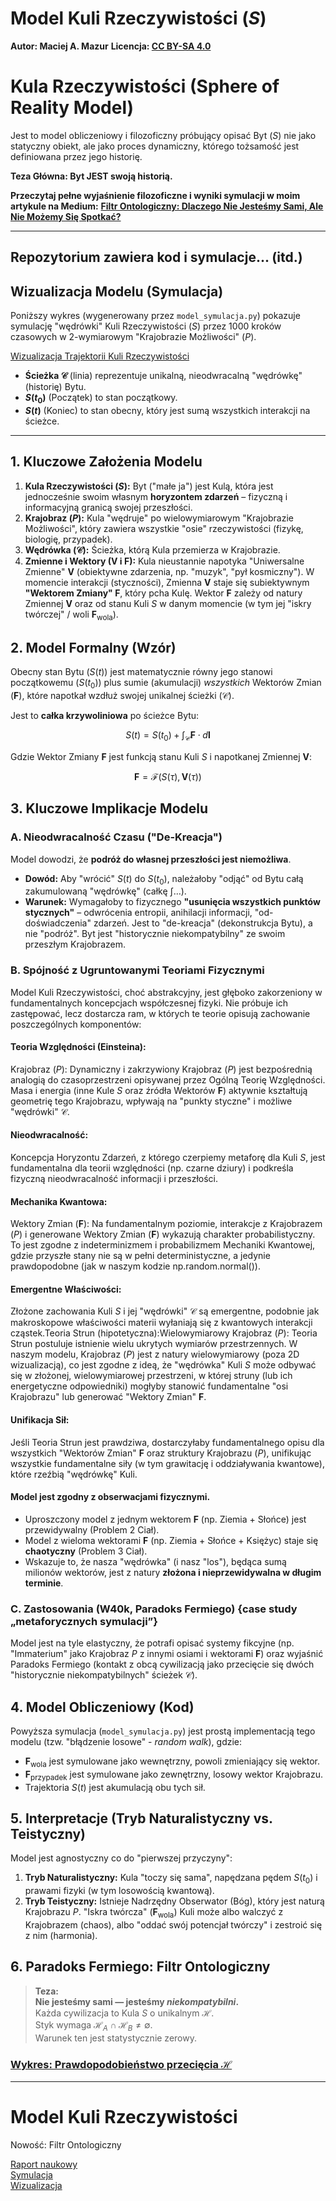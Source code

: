 # Model Kuli Rzeczywistości ($S$)
**Autor: Maciej A. Mazur**
**Licencja: [CC BY-SA 4.0](LICENSE)**
# Kula Rzeczywistości (Sphere of Reality Model)

Jest to model obliczeniowy i filozoficzny próbujący opisać Byt ($S$) nie jako statyczny obiekt, ale jako proces dynamiczny, którego tożsamość jest definiowana przez jego historię.

**Teza Główna: Byt JEST swoją historią.**

**Przeczytaj pełne wyjaśnienie filozoficzne i wyniki symulacji w moim artykule na Medium:**
**[Filtr Ontologiczny: Dlaczego Nie Jesteśmy Sami, Ale Nie Możemy Się Spotkać?](https://medium.com/@drwisz/filtr-ontologiczny-dlaczego-nie-jesteśmy-sami-ale-nie-możemy-się-spotkać-6d9ef2f2cc8c)**

---

Repozytorium zawiera kod i symulacje... (itd.)
---

## Wizualizacja Modelu (Symulacja)

Poniższy wykres (wygenerowany przez `model_symulacja.py`) pokazuje symulację "wędrówki" Kuli Rzeczywistości ($S$) przez 1000 kroków czasowych w 2-wymiarowym "Krajobrazie Możliwości" ($P$).

[Wizualizacja Trajektorii Kuli Rzeczywistości](kula_trajektoria.png)

* **Ścieżka $\mathcal{C}$** (linia) reprezentuje unikalną, nieodwracalną "wędrówkę" (historię) Bytu.
* **$S(t_0)$** (Początek) to stan początkowy.
* **$S(t)$** (Koniec) to stan obecny, który jest sumą wszystkich interakcji na ścieżce.

---

## 1. Kluczowe Założenia Modelu

1.  **Kula Rzeczywistości ($S$):** Byt ("małe ja") jest Kulą, która jest jednocześnie swoim własnym **horyzontem zdarzeń** – fizyczną i informacyjną granicą swojej przeszłości.
2.  **Krajobraz ($P$):** Kula "wędruje" po wielowymiarowym "Krajobrazie Możliwości", który zawiera wszystkie "osie" rzeczywistości (fizykę, biologię, przypadek).
3.  **Wędrówka ($\mathcal{C}$):** Ścieżka, którą Kula przemierza w Krajobrazie.
4.  **Zmienne i Wektory ($\mathbf{V}$ i $\mathbf{F}$):** Kula nieustannie napotyka "Uniwersalne Zmienne" $\mathbf{V}$ (obiektywne zdarzenia, np. "muzyk", "pył kosmiczny"). W momencie interakcji (styczności), Zmienna $\mathbf{V}$ staje się subiektywnym **"Wektorem Zmiany" $\mathbf{F}$**, który pcha Kulę. Wektor $\mathbf{F}$ zależy od natury Zmiennej $\mathbf{V}$ oraz od stanu Kuli $S$ w danym momencie (w tym jej "iskry twórczej" / woli $\mathbf{F}_{\text{wola}}$).

## 2. Model Formalny (Wzór)

Obecny stan Bytu ($S(t)$) jest matematycznie równy jego stanowi początkowemu ($S(t_0)$) plus sumie (akumulacji) *wszystkich* Wektorów Zmian ($\mathbf{F}$), które napotkał wzdłuż swojej unikalnej ścieżki ($\mathcal{C}$).

Jest to **całka krzywoliniowa** po ścieżce Bytu:

$$S(t) = S(t_0) + \int_{\mathcal{C}} \mathbf{F} \cdot d\mathbf{l}$$

Gdzie Wektor Zmiany $\mathbf{F}$ jest funkcją stanu Kuli $S$ i napotkanej Zmiennej $\mathbf{V}$:

$$\mathbf{F} = \mathcal{F}(S(\tau), \mathbf{V}(\tau))$$

## 3. Kluczowe Implikacje Modelu

### A. Nieodwracalność Czasu ("De-Kreacja")
Model dowodzi, że **podróż do własnej przeszłości jest niemożliwa**.
* **Dowód:** Aby "wrócić" $S(t)$ do $S(t_0)$, należałoby "odjąć" od Bytu całą zakumulowaną "wędrówkę" (całkę $\int \dots$).
* **Warunek:** Wymagałoby to fizycznego **"usunięcia wszystkich punktów stycznych"** – odwrócenia entropii, anihilacji informacji, "od-doświadczenia" zdarzeń. Jest to "de-kreacja" (dekonstrukcja Bytu), a nie "podróż". Byt jest "historycznie niekompatybilny" ze swoim przeszłym Krajobrazem.

### B. Spójność z Ugruntowanymi Teoriami Fizycznymi
Model Kuli Rzeczywistości, choć abstrakcyjny, jest głęboko zakorzeniony w fundamentalnych koncepcjach współczesnej fizyki. Nie próbuje ich zastępować, lecz dostarcza ram, w których te teorie opisują zachowanie poszczególnych komponentów:
#### Teoria Względności (Einsteina):
Krajobraz ($P$): Dynamiczny i zakrzywiony Krajobraz ($P$) jest bezpośrednią analogią do czasoprzestrzeni opisywanej przez Ogólną Teorię Względności.
Masa i energia (inne Kule $S$ oraz źródła Wektorów $\mathbf{F}$) aktywnie kształtują geometrię tego Krajobrazu, wpływają na "punkty styczne" i możliwe "wędrówki" $\mathcal{C}$.
#### Nieodwracalność: 
Koncepcja Horyzontu Zdarzeń, z którego czerpiemy metaforę dla Kuli $S$, jest fundamentalna dla teorii względności (np. czarne dziury) i podkreśla fizyczną nieodwracalność informacji i przeszłości.
#### Mechanika Kwantowa:
Wektory Zmian ($\mathbf{F}$): Na fundamentalnym poziomie, interakcje z Krajobrazem ($P$) i generowane Wektory Zmian ($\mathbf{F}$) wykazują charakter probabilistyczny. To jest zgodne z indeterminizmem i probabilizmem Mechaniki Kwantowej, gdzie przyszłe stany nie są w pełni deterministyczne, a jedynie prawdopodobne (jak w naszym kodzie np.random.normal()).
#### Emergentne Właściwości: 
Złożone zachowania Kuli $S$ i jej "wędrówki" $\mathcal{C}$ są emergentne, podobnie jak makroskopowe właściwości materii wyłaniają się z kwantowych interakcji cząstek.Teoria Strun (hipotetyczna):Wielowymiarowy Krajobraz ($P$): Teoria Strun postuluje istnienie wielu ukrytych wymiarów przestrzennych. W naszym modelu, Krajobraz ($P$) jest z natury wielowymiarowy (poza 2D wizualizacją), co jest zgodne z ideą, że "wędrówka" Kuli $S$ może odbywać się w złożonej, wielowymiarowej przestrzeni, w której struny (lub ich energetyczne odpowiedniki) mogłyby stanowić fundamentalne "osi Krajobrazu" lub generować "Wektory Zmian" $\mathbf{F}$.
#### Unifikacja Sił: 
Jeśli Teoria Strun jest prawdziwa, dostarczyłaby fundamentalnego opisu dla wszystkich "Wektorów Zmian" $\mathbf{F}$ oraz struktury Krajobrazu ($P$), unifikując wszystkie fundamentalne siły (w tym grawitację i oddziaływania kwantowe), które rzeźbią "wędrówkę" Kuli.
#### Model jest zgodny z obserwacjami fizycznymi.
* Uproszczony model z jednym wektorem $\mathbf{F}$ (np. Ziemia + Słońce) jest przewidywalny (Problem 2 Ciał).
* Model z wieloma wektorami $\mathbf{F}$ (np. Ziemia + Słońce + Księżyc) staje się **chaotyczny** (Problem 3 Ciał).
* Wskazuje to, że nasza "wędrówka" (i nasz "los"), będąca sumą milionów wektorów, jest z natury **złożona i nieprzewidywalna w długim terminie**.

### C. Zastosowania (W40k, Paradoks Fermiego) {case study „metaforycznych symulacji”}
Model jest na tyle elastyczny, że potrafi opisać systemy fikcyjne (np. "Immaterium" jako Krajobraz $P$ z innymi osiami i wektorami $\mathbf{F}$) oraz wyjaśnić Paradoks Fermiego (kontakt z obcą cywilizacją jako przecięcie się dwóch "historycznie niekompatybilnych" ścieżek $\mathcal{C}$).

## 4. Model Obliczeniowy (Kod)

Powyższa symulacja (`model_symulacja.py`) jest prostą implementacją tego modelu (tzw. "błądzenie losowe" - *random walk*), gdzie:
* $\mathbf{F}_{\text{wola}}$ jest symulowane jako wewnętrzny, powoli zmieniający się wektor.
* $\mathbf{F}_{\text{przypadek}}$ jest symulowane jako zewnętrzny, losowy wektor Krajobrazu.
* Trajektoria $S(t)$ jest akumulacją obu tych sił.

## 5. Interpretacje (Tryb Naturalistyczny vs. Teistyczny)

Model jest agnostyczny co do "pierwszej przyczyny":
1.  **Tryb Naturalistyczny:** Kula "toczy się sama", napędzana pędem $S(t_0)$ i prawami fizyki (w tym losowością kwantową).
2.  **Tryb Teistyczny:** Istnieje Nadrzędny Obserwator (Bóg), który jest naturą Krajobrazu $P$. "Iskra twórcza" ($\mathbf{F}_{\text{wola}}$) Kuli może albo walczyć z Krajobrazem (chaos), albo "oddać swój potencjał twórczy" i zestroić się z nim (harmonia).
   
## 6. Paradoks Fermiego: Filtr Ontologiczny

> **Teza:**  
> **Nie jesteśmy sami — jesteśmy *niekompatybilni*.**  
> Każda cywilizacja to Kula $S$ o unikalnym $\mathcal{H}$.  
> Styk wymaga $\mathcal{H}_A \cap \mathcal{H}_B \neq \emptyset$.  
> Warunek ten jest statystycznie zerowy.

### [Wykres: Prawdopodobieństwo przecięcia $\mathcal{H}$](chart.png)


---

# Model Kuli Rzeczywistości

Nowość: Filtr Ontologiczny

[Raport naukowy](docs/Filtr_Ontologiczny_Raport.md)  
[Symulacja](simulations/fermi_1000.py)  
[Wizualizacja](simulations/results/pca_2d_plot.png)
